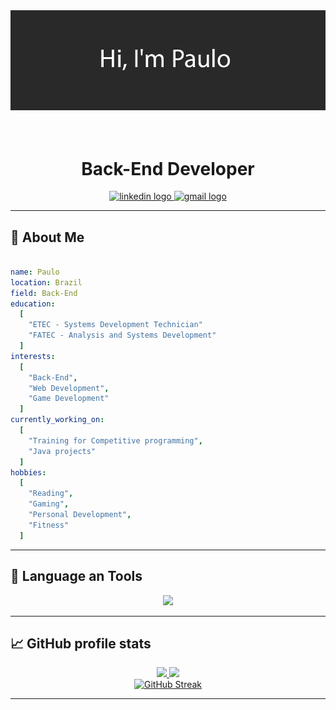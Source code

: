 <div align="center">
  <img src="im paulo.png"/>
</div>


<br>
<br>

<h1 align="center">Back-End Developer</h1>

<div align="center">
  <a href="www.linkedin.com/in/paulo-emilio-427319254" target="_blank">
      <img src="https://img.shields.io/badge/linkedin-%230077B5.svg?style=for-the-badge&logo=linkedin&logoColor=white" height="25" alt="linkedin logo"/>
  </a>
  <a href="paulo-emilio-427319254" target="_blank">
      <img src="https://img.shields.io/badge/Gmail-D14836?style=for-the-badge&logo=gmail&logoColor=white" height="25" alt="gmail logo" />
  </a>
</div>

---

<h2>👀 About Me</h2>

```yaml

name: Paulo
location: Brazil
field: Back-End
education:
  [
    "ETEC - Systems Development Technician"
    "FATEC - Analysis and Systems Development"
  ]
interests:
  [
    "Back-End",
    "Web Development",
    "Game Development"
  ]
currently_working_on:
  [
    "Training for Competitive programming",
    "Java projects"
  ]
hobbies:
  [
    "Reading",
    "Gaming",
    "Personal Development",
    "Fitness"
  ]

```

---

<h2>🔧 Language an Tools</h2>
<div align="left">
<p align="center">
  <a href="https://skillicons.dev">
    <img src="https://skillicons.dev/icons?i=java,git,html,css,tailwind" />
  </a>
</p>
</div>

---

<h2>📈 GitHub profile stats</h2>

<div align="center">
<a href="https://github.com/Dimterion?tab=repositories">
  <img height="180em" src="https://github-readme-stats.vercel.app/api?username=paulobacana&theme=dark&show_icons=true&hide_border=false&count_private=true" />
</a>
<a href="https://dimterion.github.io/">
  <img height="180em" src="https://github-readme-stats.vercel.app/api/top-langs/?username=paulobacana&theme=dark&show_icons=true&hide_border=false&layout=compact" />
</a>
</div>

<div align="center">
  <a href="https://git.io/streak-stats"><img src="https://github-readme-streak-stats.herokuapp.com/?user=paulobacana&theme=dark&hide_border=false" alt="GitHub Streak" /></a>
</div>

---

